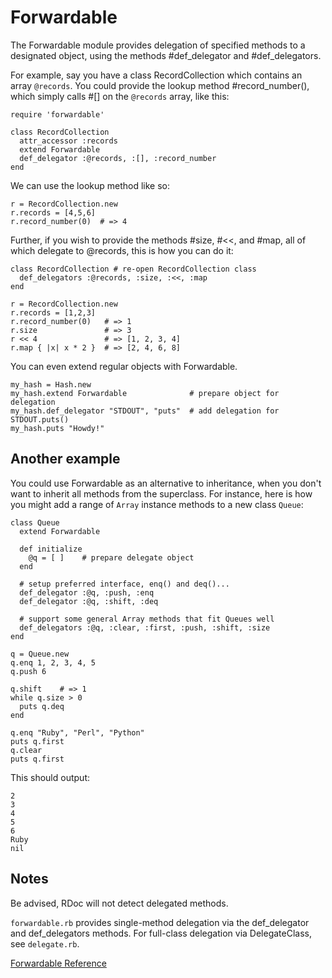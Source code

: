 # Forwardable

The Forwardable module provides delegation of specified methods to a
designated object, using the methods #def_delegator and #def_delegators.

For example, say you have a class RecordCollection which contains an array
`@records`.  You could provide the lookup method #record_number(), which
simply calls #[] on the `@records` array, like this:

    require 'forwardable'

    class RecordCollection
      attr_accessor :records
      extend Forwardable
      def_delegator :@records, :[], :record_number
    end

We can use the lookup method like so:

    r = RecordCollection.new
    r.records = [4,5,6]
    r.record_number(0)  # => 4

Further, if you wish to provide the methods #size, #<<, and #map, all of which
delegate to @records, this is how you can do it:

    class RecordCollection # re-open RecordCollection class
      def_delegators :@records, :size, :<<, :map
    end

    r = RecordCollection.new
    r.records = [1,2,3]
    r.record_number(0)   # => 1
    r.size               # => 3
    r << 4               # => [1, 2, 3, 4]
    r.map { |x| x * 2 }  # => [2, 4, 6, 8]

You can even extend regular objects with Forwardable.

    my_hash = Hash.new
    my_hash.extend Forwardable              # prepare object for delegation
    my_hash.def_delegator "STDOUT", "puts"  # add delegation for STDOUT.puts()
    my_hash.puts "Howdy!"

## Another example

You could use Forwardable as an alternative to inheritance, when you don't
want to inherit all methods from the superclass. For instance, here is how you
might add a range of `Array` instance methods to a new class `Queue`:

    class Queue
      extend Forwardable

      def initialize
        @q = [ ]    # prepare delegate object
      end

      # setup preferred interface, enq() and deq()...
      def_delegator :@q, :push, :enq
      def_delegator :@q, :shift, :deq

      # support some general Array methods that fit Queues well
      def_delegators :@q, :clear, :first, :push, :shift, :size
    end

    q = Queue.new
    q.enq 1, 2, 3, 4, 5
    q.push 6

    q.shift    # => 1
    while q.size > 0
      puts q.deq
    end

    q.enq "Ruby", "Perl", "Python"
    puts q.first
    q.clear
    puts q.first

This should output:

    2
    3
    4
    5
    6
    Ruby
    nil

## Notes

Be advised, RDoc will not detect delegated methods.

`forwardable.rb` provides single-method delegation via the def_delegator and
def_delegators methods. For full-class delegation via DelegateClass, see
`delegate.rb`.

[Forwardable Reference](https://ruby-doc.org/stdlib-2.7.0/libdoc/forwardable/rdoc/Forwardable.html)
